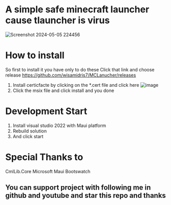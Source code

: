 # A simple safe minecraft launcher cause tlauncher is virus

![Screenshot 2024-05-05 224456](https://github.com/wisamidris7/MCLanucher/assets/104096256/03e9c445-4f61-4639-92ef-60242e420563)


# How to install

So first to install it you have only to do these
Click that link and choose release https://github.com/wisamidris7/MCLanucher/releases

1. Install certicfacte by clicking on the *.cert file and click here
![image](https://github.com/wisamidris7/MCLanucher/assets/104096256/71394530-9569-4f75-849f-4f8ab0264947)
2. Click the msix file and click install and you done

# Development Start

1. Install visual studio 2022 with Maui platform
2. Rebuild solution
3. And click start

# Special Thanks to

CmlLib.Core
Microsoft Maui
Bootswatch

## You can support project with following me in github and youtube and star this repo and thanks
